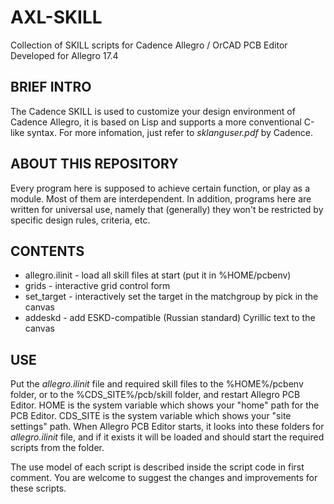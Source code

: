 # AXL-SKILL
Collection of SKILL scripts for Cadence Allegro / OrCAD PCB Editor
Developed for Allegro 17.4

## BRIEF INTRO

The Cadence SKILL is used to customize your design environment of Cadence Allegro, it is based on Lisp and supports a more conventional C-like syntax.
For more infomation, just refer to *sklanguser.pdf* by Cadence.

## ABOUT THIS REPOSITORY

Every program here is supposed to achieve certain function, or play as a module. Most of them are interdependent. In addition, programs here are written for universal use, namely that (generally) they won't be restricted by specific design rules, criteria, etc.

## CONTENTS

- allegro.ilinit - load all skill files at start (put it in %HOME/pcbenv)
- grids - interactive grid control form
- set_target - interactively set the target in the matchgroup by pick in the canvas
- addeskd - add ESKD-compatible (Russian standard) Cyrillic text to the canvas

## USE

Put the *allegro.ilinit* file and required skill files to the %HOME%/pcbenv folder,
or to the %CDS_SITE%/pcb/skill folder, and restart Allegro PCB Editor.
HOME is the system variable which shows your "home" path for the PCB Editor.
CDS_SITE is the system variable which shows your "site settings" path.
When Allegro PCB Editor starts, it looks into these folders for *allegro.ilinit* file,
and if it exists it will be loaded and should start the required scripts from the folder.

The use model of each script is described inside the script code in first comment.
You are welcome to suggest the changes and improvements for these scripts.